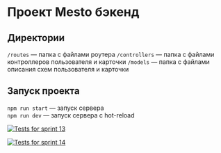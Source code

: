 # Проект Mesto бэкенд

## Директории

`/routes` — папка с файлами роутера
`/controllers` — папка с файлами контроллеров пользователя и карточки
`/models` — папка с файлами описания схем пользователя и карточки

## Запуск проекта

`npm run start` — запуск сервера  
`npm run dev` — запуск сервера с hot-reload

[![Tests for sprint 13](https://github.com/${Gregory-mcbit}/${express-mesto-gha}/actions/workflows/tests-13-sprint.yml/badge.svg)](https://github.com/${Gregory-mcbit}/${express-mesto-gha}/actions/workflows/tests-13-sprint.yml) 

[![Tests for sprint 14](https://github.com/${Gregory-mcbit}/${express-mesto-gha}/actions/workflows/tests-14-sprint.yml/badge.svg)](https://github.com/${Gregory-mcbit}/${express-mesto-gha}/actions/workflows/tests-14-sprint.yml)
